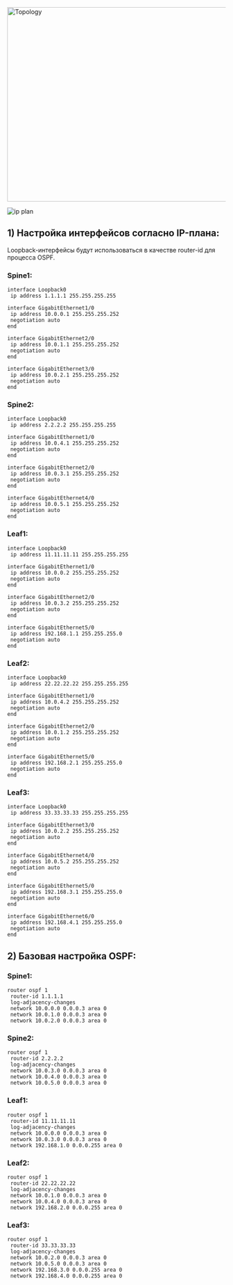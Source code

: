 
<img width="878" height="447" alt="Topology" src="https://github.com/user-attachments/assets/e5343781-8475-48ac-822b-f7f8626f7776" />


![ip plan](https://github.com/user-attachments/assets/159fdeb7-0d0f-48fb-810d-d1845e5c4b42)

## 1) Настройка интерфейсов согласно IP-плана:

Loopback-интерфейсы будут использоваться в качестве router-id для процесса OSPF.

### Spine1:

```
interface Loopback0
 ip address 1.1.1.1 255.255.255.255

interface GigabitEthernet1/0
 ip address 10.0.0.1 255.255.255.252
 negotiation auto
end

interface GigabitEthernet2/0
 ip address 10.0.1.1 255.255.255.252
 negotiation auto
end

interface GigabitEthernet3/0
 ip address 10.0.2.1 255.255.255.252
 negotiation auto
end
```

### Spine2:

```
interface Loopback0
 ip address 2.2.2.2 255.255.255.255

interface GigabitEthernet1/0
 ip address 10.0.4.1 255.255.255.252
 negotiation auto
end

interface GigabitEthernet2/0
 ip address 10.0.3.1 255.255.255.252
 negotiation auto
end

interface GigabitEthernet4/0
 ip address 10.0.5.1 255.255.255.252
 negotiation auto
end
```

### Leaf1:

```
interface Loopback0
 ip address 11.11.11.11 255.255.255.255

interface GigabitEthernet1/0
 ip address 10.0.0.2 255.255.255.252
 negotiation auto
end

interface GigabitEthernet2/0
 ip address 10.0.3.2 255.255.255.252
 negotiation auto
end

interface GigabitEthernet5/0
 ip address 192.168.1.1 255.255.255.0
 negotiation auto
end
```

### Leaf2:

```
interface Loopback0
 ip address 22.22.22.22 255.255.255.255

interface GigabitEthernet1/0
 ip address 10.0.4.2 255.255.255.252
 negotiation auto
end

interface GigabitEthernet2/0
 ip address 10.0.1.2 255.255.255.252
 negotiation auto
end

interface GigabitEthernet5/0
 ip address 192.168.2.1 255.255.255.0
 negotiation auto
end
```

### Leaf3:

```
interface Loopback0
 ip address 33.33.33.33 255.255.255.255

interface GigabitEthernet3/0
 ip address 10.0.2.2 255.255.255.252
 negotiation auto
end

interface GigabitEthernet4/0
 ip address 10.0.5.2 255.255.255.252
 negotiation auto
end

interface GigabitEthernet5/0
 ip address 192.168.3.1 255.255.255.0
 negotiation auto
end

interface GigabitEthernet6/0
 ip address 192.168.4.1 255.255.255.0
 negotiation auto
end
```

## 2) Базовая настройка OSPF:

### Spine1:

```
router ospf 1
 router-id 1.1.1.1
 log-adjacency-changes
 network 10.0.0.0 0.0.0.3 area 0
 network 10.0.1.0 0.0.0.3 area 0
 network 10.0.2.0 0.0.0.3 area 0
```

### Spine2:

```
router ospf 1
 router-id 2.2.2.2
 log-adjacency-changes
 network 10.0.3.0 0.0.0.3 area 0
 network 10.0.4.0 0.0.0.3 area 0
 network 10.0.5.0 0.0.0.3 area 0
```

### Leaf1:

```
router ospf 1
 router-id 11.11.11.11
 log-adjacency-changes
 network 10.0.0.0 0.0.0.3 area 0
 network 10.0.3.0 0.0.0.3 area 0
 network 192.168.1.0 0.0.0.255 area 0
```

### Leaf2:

```
router ospf 1
 router-id 22.22.22.22
 log-adjacency-changes
 network 10.0.1.0 0.0.0.3 area 0
 network 10.0.4.0 0.0.0.3 area 0
 network 192.168.2.0 0.0.0.255 area 0

```

### Leaf3:

```
router ospf 1
 router-id 33.33.33.33
 log-adjacency-changes
 network 10.0.2.0 0.0.0.3 area 0
 network 10.0.5.0 0.0.0.3 area 0
 network 192.168.3.0 0.0.0.255 area 0
 network 192.168.4.0 0.0.0.255 area 0
```
